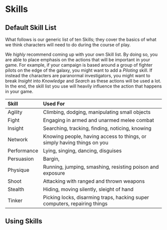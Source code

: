 # Skills

## Default Skill List

What follows is our generic list of ten Skills; they cover the basics of what
we think characters will need to do during the course of play.

We _highly_ recommend coming up with your own Skill list. By doing so, you
are able to place emphasis on the actions that will be important in your game.
For example, if your campaign is based around a group of fighter pilots on the
edge of the galaxy, you might want to add a _Piloting_ skill. If instead the
characters are paranormal investigators, you might want to break _Insight_
into _Knowledge_ and _Search_ as these actions will be used a lot. In the end,
the skill list you use will heavily influence the action that happens in your
game.

<!-- In general is it that we want skills to be more equal? If you're playing
a fighter pilot game and flying is agility, then agility is going to be rolled
**ALL THE TIME**, where as if you split it into Dexterity and Dog Fighting,
you have a hope of some more skill balance. -->

| Skill | Used For |
| :---- | :------- |
| Agility | Climbing, dodging, manipulating small objects |
| Fight | Engaging in armed and unarmed melee combat |
| Insight | Searching, tracking, finding, noticing, knowing |
| Network | Knowing people, having access to things, or simply having things on you |
| Performance | Lying, singing, dancing, disguises |
| Persuasion | Bargin, |
| Physique | Running, jumping, smashing, resisting poison and exposure |
| Shoot | Attacking with ranged and thrown weapons |
| Stealth | Hiding, moving silently, sleight of hand |
| Tinker | Picking locks, disarming traps, hacking super computers, repairing things |

## Using Skills
